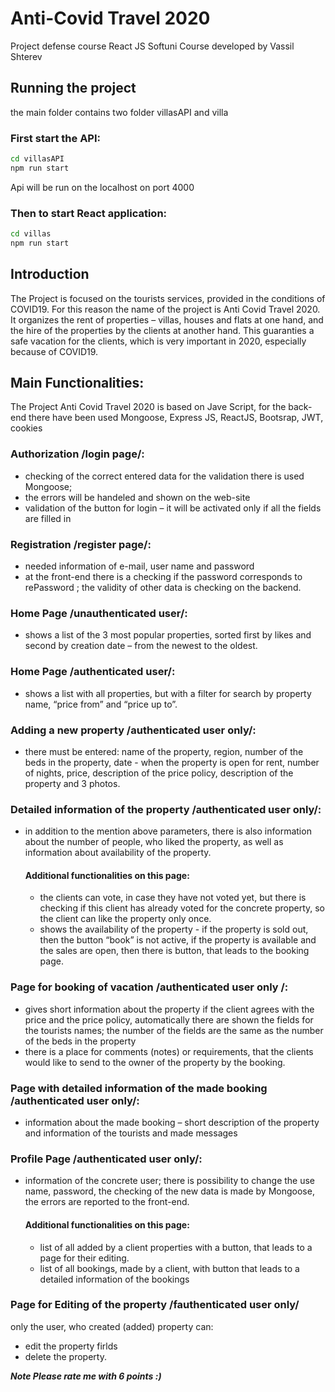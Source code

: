 # Anti-Covid Travel 2020 
Project defense course React JS Softuni Course 
developed by Vassil Shterev

## Running the project
the main folder contains two folder villasAPI and villa

### First start the API:
```bash
cd villasAPI
npm run start
```
Api will be run on the localhost on port 4000

### Then to start React application: 
```bash
cd villas
npm run start
```
## Introduction
The Project is focused on the  tourists services, provided in the conditions of COVID19. 
For  this reason the name of the project is  Аnti Covid Travel 2020.
It organizes the rent of properties – villas, houses and flats at one hand, and the hire of the properties by the clients at another hand. 
This guaranties a safe vacation for the clients, which  is very important in 2020, especially because of COVID19. 

## Main Functionalities:
The Project Аnti Covid Travel 2020 is based on  Jave Script, for the  back-end there have been used  Mongoose, Express JS, ReactJS, Bootsrap, JWT, cookies
###  Authorization /login page/:
- checking of the correct entered data for the validation there is used  Mongoose; 
- the errors will be handeled and shown on the web-site
- validation of the button for login – it will be activated only if all the fields are filled in 
### Registration /register page/:
- needed information of e-mail, user name and password
- at the front-end there is a checking if the password corresponds to  rePassword ; the  validity of other data is checking on the backend. 
### Home Page /unauthenticated user/:
- shows a list of the 3 most popular properties,  sorted first by likes and second by creation date – from the newest to the oldest.   
### Home Page /authenticated user/:
- shows a list with all properties, but with a filter for search by property name, “price from” and “price up to”. 
### Adding a new property /authenticated user  only/:
- there must be entered:  name of the property, region, number of the beds in the property, date - when the property is open for rent, number of nights, price, description of the price policy, description of the property and 3 photos.  
### Detailed information of the property /authenticated user only/:
- in addition to the mention above parameters, there is also information about the number of people, who liked the property, as well as  information about availability of the property.  
    #### Additional functionalities on this page:
    - the clients can vote, in case they  have not voted yet, but there is checking if this client has already voted for the concrete property, so the client can like the property only once.  
    - shows the availability of the property - if the property is sold out, then the button “book” is not active, if the property is available and the sales are open, then there is button, that leads to the booking page.      
### Page for booking of vacation  /authenticated user only /:
- gives short information about the property if the client agrees with the price and the price policy, automatically there are shown the fields for the tourists names; the number of the fields are the same as the number of the beds in the property
- there is a place for comments (notes) or requirements, that the clients would like to send to the owner of the property by the booking. 
### Page with detailed information of the made booking  /authenticated user  only/:
- information about the made booking – short description of the property and information of the tourists and made messages 
### Profile Page  /authenticated user  only/:
- information of the concrete user; there is possibility to change the use name, password, the checking of the new data is made by  Mongoose, the errors are reported to the front-end. 
    #### Additional functionalities on this page:
	- list of all added by a client properties with a button, that leads to a page for their editing. 
	- list of all bookings, made by a client,  with button  that  leads to a detailed information of the bookings
### Page for Editing of the property /fauthenticated user only/
only  the user, who created (added) property can:
- edit the property firlds
- delete the property. 

***Note Please rate me with 6 points :)***